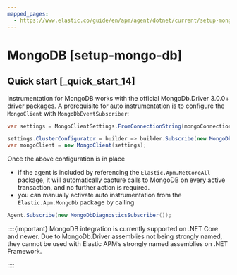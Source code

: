 ```yaml
---
mapped_pages:
  - https://www.elastic.co/guide/en/apm/agent/dotnet/current/setup-mongo-db.html
---
```


# MongoDB [setup-mongo-db]


## Quick start [_quick_start_14]

Instrumentation for MongoDB works with the official MongoDb.Driver 3.0.0+ driver packages. A prerequisite for auto instrumentation is to configure the `MongoClient` with `MongoDbEventSubscriber`:

```csharp
var settings = MongoClientSettings.FromConnectionString(mongoConnectionString);

settings.ClusterConfigurator = builder => builder.Subscribe(new MongoDbEventSubscriber());
var mongoClient = new MongoClient(settings);
```

Once the above configuration is in place

* if the agent is included by referencing the `Elastic.Apm.NetCoreAll` package, it will automatically capture calls to MongoDB on every active transaction, and no further action is required.
* you can manually activate auto instrumentation from the `Elastic.Apm.MongoDb` package by calling

```csharp
Agent.Subscribe(new MongoDbDiagnosticsSubscriber());
```

::::{important}
MongoDB integration is currently supported on .NET Core and newer. Due to MongoDb.Driver assemblies not being strongly named, they cannot be used with Elastic APM’s strongly named assemblies on .NET Framework.

::::


